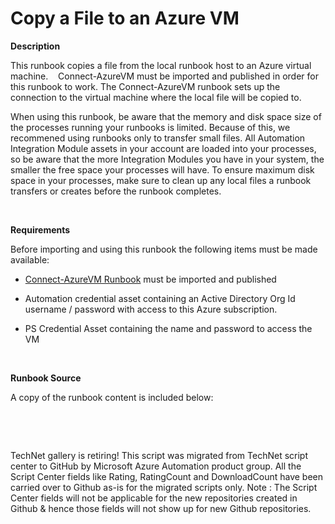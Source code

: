 ﻿Copy a File to an Azure VM
==========================

            

**Description**


This runbook copies a file from the local runbook host to an Azure virtual machine.    Connect-AzureVM must be imported and published in order for this runbook to work. The Connect-AzureVM
runbook sets up the connection to the virtual machine where the local file will be copied to.  



When using this runbook, be aware that the memory and disk space size of the processes running your
runbooks is limited. Because of this, we recommened using runbooks only to transfer small files.
All Automation Integration Module assets in your account are loaded into your processes,
so be aware that the more Integration Modules you have in your system, the smaller the free space your processes will have. To ensure maximum disk space in your processes, make sure to clean up any local
files a runbook transfers or creates before the runbook completes.


 


**Requirements**


Before importing and using this runbook the following items must be made available: 


  *  [Connect-AzureVM Runbook](http://gallery.technet.microsoft.com/scriptcenter/Connect-to-an-Azure-85f0782c) must be imported and published

  *  Automation credential asset containing an Active Directory Org Id username / password with access to this Azure subscription.

  *  PS Credential Asset containing the name and password to access the VM   

 


**Runbook Source**


A copy of the runbook content is included below:


 

 

        
    
TechNet gallery is retiring! This script was migrated from TechNet script center to GitHub by Microsoft Azure Automation product group. All the Script Center fields like Rating, RatingCount and DownloadCount have been carried over to Github as-is for the migrated scripts only. Note : The Script Center fields will not be applicable for the new repositories created in Github & hence those fields will not show up for new Github repositories.
